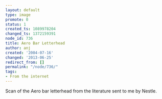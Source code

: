 ```yaml
---
layout: default
type: image
promote: 0
status: 1
created_ts: 1089978204
changed_ts: 1372159391
node_id: 736
title: Aero Bar Letterhead
author: anj
created: '2004-07-16'
changed: '2013-06-25'
redirect_from: []
permalink: "/node/736/"
tags:
- From the internet
---
```

Scan of the Aero bar letterhead from the literature sent to me by Nestle.
